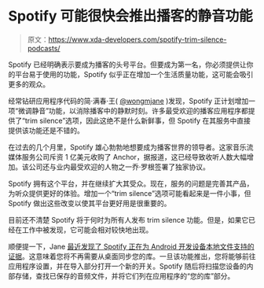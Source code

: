 # Spotify 可能很快会推出播客的静音功能

> 原文：<https://www.xda-developers.com/spotify-trim-silence-podcasts/>

Spotify 已经明确表示要成为播客的头号平台。但要成为第一名，你必须提供让你的平台易于使用的功能，Spotify 似乎正在增加一个生活质量功能，这可能会吸引更多的观众。

经常钻研应用程序代码的简·满春·王( [@wongmjane](https://twitter.com/wongmjane/status/1336381666831466497) )发现，Spotify 正计划增加一项“微调静音”功能，以消除播客中的静默时刻。许多最受欢迎的播客应用程序都提供了“trim silence”选项，因此这绝不是什么新鲜事，但 Spotify 在其服务中直接提供该功能还是不错的。

在过去的几个月里，Spotify 雄心勃勃地想要成为播客世界的领导者。这家音乐流媒体服务公司斥资 1 亿美元收购了 Anchor，据报道，这已经导致收听人数大幅增加。该公司还与业内最受欢迎的人物之一乔·罗根签署了独家协议。

Spotify 拥有这个平台，并在继续扩大其受众。现在，服务的问题是完善其产品，为听众提供更好的体验。增加一个“trim silence”选项可能看起来是一件小事，但 Spotify 做出这些改变以使其平台更好用是很重要的。

目前还不清楚 Spotify 将于何时为所有人发布 trim silence 功能。但是，如果它已经在工作中被发现，它可能会相对较快地出现。

顺便提一下，Jane [最近发现了 Spotify 正在为 Android 开发设备本地文件支持的证据](https://www.xda-developers.com/spotify-prepares-local-music-playback-support/)。这意味着您将不再需要从桌面同步您的库。一旦该功能推出，您将能够前往应用程序设置，并在导入部分打开一个新的开关。Spotify 随后将扫描您设备的内部存储，查找已保存的音频文件，并将它们列在应用程序的“您的库”部分。